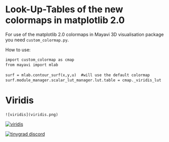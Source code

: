 # Look-Up-Tables of the new colormaps in matplotlib 2.0 
For use of the matplotlib 2.0 colormaps in Mayavi 3D visualisation package
you need ``custom_colormap.py``.

How to use:

	import custom_colormap as cmap
	from mayavi import mlab
	
	surf = mlab.contour_surf(x,y,u)  #will use the default colormap
	surf.module_manager.scalar_lut_manager.lut.table = cmap._viridis_lut

# Viridis

	![viridis](viridis.png)
 

[![viridis](https://raw.githubusercontent.com/custom_colormap/edit/master/viridis.png)](https://github.com/KrisJe/custom_colormap/edit/master/viridis.png)


[![tinygrad discord](https://discordapp.com/api/guilds/1068976834382925865/widget.png?style=banner2)](https://discord.gg/ZjZadyC7PK)
